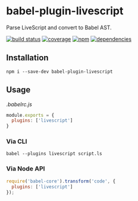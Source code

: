 # babel-plugin-livescript

Parse LiveScript and convert to Babel AST.

[![build status](https://github.com/dk00/babel-plugin-livescript/workflows/build/badge.svg)](https://github.com/dk00/babel-plugin-livescript/actions)
[![coverage](https://codecov.io/gh/dk00/babel-plugin-livescript/branch/master/graph/badge.svg)](https://codecov.io/gh/dk00/babel-plugin-livescript)
[![npm](https://img.shields.io/npm/v/babel-plugin-livescript.svg)](https://npm.im/babel-plugin-livescript)
[![dependencies](https://david-dm.org/dk00/babel-plugin-livescript/status.svg)](https://david-dm.org/dk00/babel-plugin-livescript)


## Installation

```
npm i --save-dev babel-plugin-livescript
```

## Usage

*.babelrc.js*

```js
module.exports = {
  plugins: ['livescript']
}
```

### Via CLI

```
babel --plugins livescript script.ls
```

### Via Node API

```js
require('babel-core').transform('code', {
  plugins: ['livescript']
});
```
